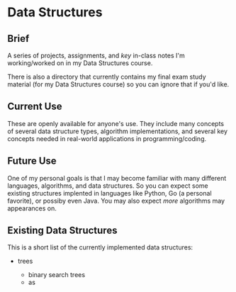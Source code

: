 # Data Structures

## Brief

A series of projects, assignments, and *key* in-class notes I'm working/worked on in my Data Structures course.

There is also a directory that currently contains my final exam study material (for my Data Structures course) so you can ignore that if you'd like.

## Current Use

These are openly available for anyone's use. They include many concepts of several data structure types, algorithm implementations, and several key concepts needed in real-world applications in programming/coding.

## Future Use

One of my personal goals is that I may become familiar with many different languages, algorithms, and data structures. So you can expect some existing structures implented in languages like Python, Go (a personal favorite), or possiby even Java. You may also expect *more* algorithms may appearances on.

## Existing Data Structures

This is a short list of the currently implemented data structures:

- trees

    - binary search trees
    - as